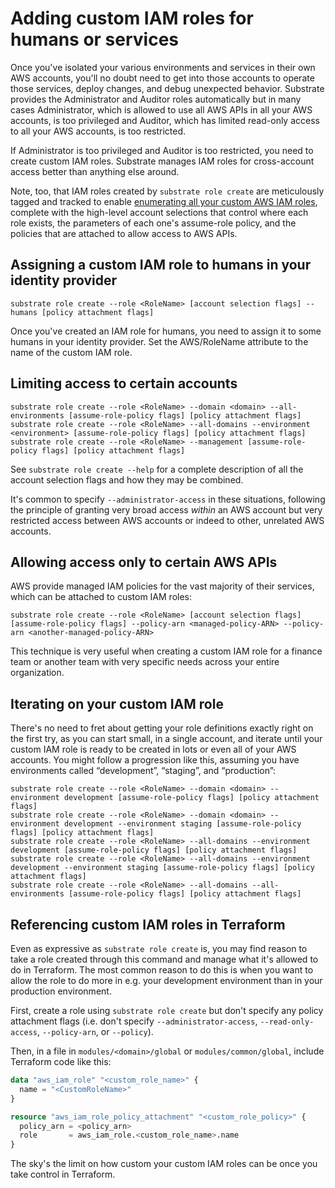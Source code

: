 # Adding custom IAM roles for humans or services

Once you've isolated your various environments and services in their own AWS accounts, you'll no doubt need to get into those accounts to operate those services, deploy changes, and debug unexpected behavior. Substrate provides the Administrator and Auditor roles automatically but in many cases Administrator, which is allowed to use all AWS APIs in all your AWS accounts, is too privileged and Auditor, which has limited read-only access to all your AWS accounts, is too restricted.

If Administrator is too privileged and Auditor is too restricted, you need to create custom IAM roles. Substrate manages IAM roles for cross-account access better than anything else around.

Note, too, that IAM roles created by `substrate role create` are meticulously tagged and tracked to enable [enumerating all your custom AWS IAM roles](../access/enumerating-all-your-aws-iam-roles.html), complete with the high-level account selections that control where each role exists, the parameters of each one's assume-role policy, and the policies that are attached to allow access to AWS APIs.

## Assigning a custom IAM role to humans in your identity provider

```shell-session
substrate role create --role <RoleName> [account selection flags] --humans [policy attachment flags]
```

Once you've created an IAM role for humans, you need to assign it to some humans in your identity provider. Set the AWS/RoleName attribute to the name of the custom IAM role.

## Limiting access to certain accounts

```shell-session
substrate role create --role <RoleName> --domain <domain> --all-environments [assume-role-policy flags] [policy attachment flags]
substrate role create --role <RoleName> --all-domains --environment <environment> [assume-role-policy flags] [policy attachment flags]
substrate role create --role <RoleName> --management [assume-role-policy flags] [policy attachment flags]
```

See `substrate role create --help` for a complete description of all the account selection flags and how they may be combined.

It's common to specify `--administrator-access` in these situations, following the principle of granting very broad access _within_ an AWS account but very restricted access between AWS accounts or indeed to other, unrelated AWS accounts.

## Allowing access only to certain AWS APIs

AWS provide managed IAM policies for the vast majority of their services, which can be attached to custom IAM roles:

```shell-session
substrate role create --role <RoleName> [account selection flags] [assume-role-policy flags] --policy-arn <managed-policy-ARN> --policy-arn <another-managed-policy-ARN>
```

This technique is very useful when creating a custom IAM role for a finance team or another team with very specific needs across your entire organization.

## Iterating on your custom IAM role

There's no need to fret about getting your role definitions exactly right on the first try, as you can start small, in a single account, and iterate until your custom IAM role is ready to be created in lots or even all of your AWS accounts. You might follow a progression like this, assuming you have environments called “development”, “staging”, and “production”:

```shell-session
substrate role create --role <RoleName> --domain <domain> --environment development [assume-role-policy flags] [policy attachment flags]
substrate role create --role <RoleName> --domain <domain> --environment development --environment staging [assume-role-policy flags] [policy attachment flags]
substrate role create --role <RoleName> --all-domains --environment development [assume-role-policy flags] [policy attachment flags]
substrate role create --role <RoleName> --all-domains --environment development --environment staging [assume-role-policy flags] [policy attachment flags]
substrate role create --role <RoleName> --all-domains --all-environments [assume-role-policy flags] [policy attachment flags]
```

## Referencing custom IAM roles in Terraform

Even as expressive as `substrate role create` is, you may find reason to take a role created through this command and manage what it's allowed to do in Terraform. The most common reason to do this is when you want to allow the role to do more in e.g. your development environment than in your production environment.

First, create a role using `substrate role create` but don't specify any policy attachment flags (i.e. don't specify `--administrator-access`, `--read-only-access`, `--policy-arn`, or `--policy`).

Then, in a file in `modules/<domain>/global` or `modules/common/global`, include Terraform code like this:

```terraform
data "aws_iam_role" "<custom_role_name>" {
  name = "<CustomRoleName>"
}

resource "aws_iam_role_policy_attachment" "<custom_role_policy>" {
  policy_arn = <policy_arn>
  role       = aws_iam_role.<custom_role_name>.name
}
```

The sky's the limit on how custom your custom IAM roles can be once you take control in Terraform.
